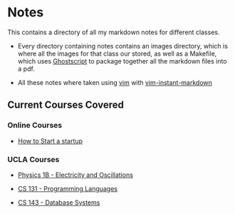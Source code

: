 # Notes

This contains a directory of all my markdown notes for different classes.
* Every directory containing notes contains an images directory, which is where all the images 
for that class our stored, as well as a Makefile, which uses [Ghostscript](ghostscript.com) to 
package together all the markdown files into a pdf. 

* All these notes where taken using [vim](https://www.vim.org/) with
[vim-instant-markdown](https://github.com/suan/vim-instant-markdown)


## Current Courses Covered

### Online Courses

* [How to Start a startup](https://github.com/Apostolos-Delis/Notes/tree/master/online_courses/y_combinator_startup_course)

### UCLA Courses

* [Physics 1B - Electricity and Oscillations](https://github.com/Apostolos-Delis/Notes/tree/master/math_classes/physics_1b-electromagnetism)

*  [CS 131 - Programming Languages](https://github.com/Apostolos-Delis/Notes/tree/master/cs_classes/cs_131-programming_languages)

*  [CS 143 - Database Systems](https://github.com/Apostolos-Delis/Notes/tree/master/cs_classes/cs_143-databases)

